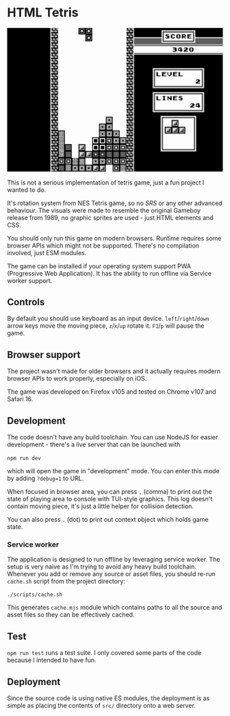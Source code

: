 # HTML Tetris

![Footage of game](game.webp)

This is not a serious implementation of tetris game, just a fun project
I wanted to do.

It's rotation system from NES Tetris game, so no _SRS_ or any other
advanced behaviour. The visuals were made to resemble the original
Gameboy release from 1989, no graphic sprites are used - just HTML
elements and CSS.

You should only run this game on modern browsers. Runtime requires
some browser APIs which might not be supported. There's no compilation
involved, just ESM modules.

The game can be installed if your operating system support PWA
(Progressive Web Application). It has the ability to run offline via Service worker support.

## Controls

By default you should use keyboard as an input device. `left`/`right`/`down` arrow
keys move the moving piece, `z`/`x`/`up` rotate it.
`F1`/`p` will pause the game.

## Browser support

The project wasn't made for older browsers and it actually requires modern
browser APIs to work properly, especially on iOS.

The game was developed on Firefox v105 and tested on Chrome v107 and
Safari 16.

## Development

The code doesn't have any build toolchain. You can use NodeJS for easier
development - there's a live server that can be launched with

`npm run dev`

which will open the game in "development" mode. You can enter this mode
by adding `?debug=1` to URL.

When focused in browser area, you can press `,` (comma) to print out
the state of playing area to console with TUI-style graphics. This log
doesn't contain moving piece, it's just a little helper for collision
detection.

You can also press `.` (dot) to print out context object which holds game
state.

### Service worker

The application is designed to run offline by leveraging service worker.
The setup is very naive as I'm trying to avoid any heavy build
toolchain. Whenever you add or remove any source or asset files, you should re-run `cache.sh` script from the project directory:

```
./scripts/cache.sh
```

This generates `cache.mjs` module which contains paths to all the source and asset files so they can be effectively cached.

## Test

`npm run test` runs a test suite. I only covered some parts of the code because
I intended to have fun.

## Deployment

Since the source code is using native ES modules, the deployment is as simple
as placing the contents of `src/` directory onto a web server.
